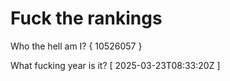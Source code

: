# Fuck the rankings

Who the hell am I?
{ 10526057 }

What fucking year is it?
[ 2025-03-23T08:33:20Z ]
